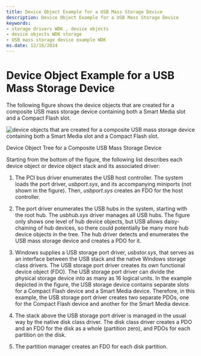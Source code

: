 ```yaml
---
title: Device Object Example for a USB Mass Storage Device
description: Device Object Example for a USB Mass Storage Device
keywords:
- storage drivers WDK , device objects
- device objects WDK storage
- USB mass storage device example WDK
ms.date: 12/18/2024
---
```


# Device Object Example for a USB Mass Storage Device

The following figure shows the device objects that are created for a composite USB mass storage device containing both a Smart Media slot and a Compact Flash slot.

![device objects that are created for a composite USB mass storage device containing both a Smart Media slot and a Compact Flash slot.](images/usbstor.png)

Device Object Tree for a Composite USB Mass Storage Device

Starting from the bottom of the figure, the following list describes each device object or device object stack and its associated driver:

1. The PCI bus driver enumerates the USB host controller. The system loads the port driver, *usbport.sys*, and its accompanying miniports (not shown in the figure). Then, *usbport.sys* creates an FDO for the host controller.

2. The port driver enumerates the USB hubs in the system, starting with the root hub. The *usbhub.sys* driver manages all USB hubs. The figure only shows one level of hub device objects, but USB allows daisy-chaining of hub devices, so there could potentially be many more hub device objects in the tree. The hub driver detects and enumerates the USB mass storage device and creates a PDO for it.

3. Windows supplies a USB storage port driver, *usbstor.sys*, that serves as an interface between the USB stack and the native Windows storage class drivers. The USB storage port driver creates its own functional device object (FDO). The USB storage port driver can divide the physical storage device into as many as 16 logical units. In the example depicted in the figure, the USB storage device contains separate slots for a Compact Flash device and a Smart Media device. Therefore, in this example, the USB storage port driver creates two separate PDOs, one for the Compact Flash device and another for the Smart Media device.

4. The stack above the USB storage port driver is managed in the usual way by the native disk class driver. The disk class driver creates a PDO and an FDO for the disk as a whole (partition zero), and PDOs for each partition on the disk.

5. The partition manager creates an FDO for each disk partition.
